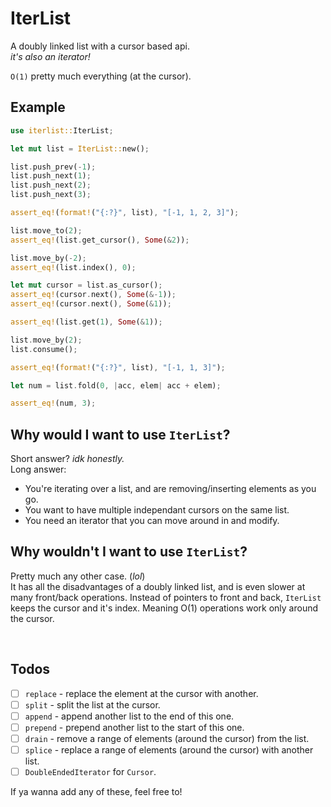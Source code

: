 # IterList

A doubly linked list with a cursor based api.  
*it's also an iterator!*  

`O(1)` pretty much everything (at the cursor).  

## Example

```rust
use iterlist::IterList;

let mut list = IterList::new();

list.push_prev(-1);
list.push_next(1);
list.push_next(2);
list.push_next(3);

assert_eq!(format!("{:?}", list), "[-1, 1, 2, 3]");

list.move_to(2);
assert_eq!(list.get_cursor(), Some(&2));

list.move_by(-2);
assert_eq!(list.index(), 0);

let mut cursor = list.as_cursor();
assert_eq!(cursor.next(), Some(&-1));
assert_eq!(cursor.next(), Some(&1));

assert_eq!(list.get(1), Some(&1));

list.move_by(2);
list.consume();

assert_eq!(format!("{:?}", list), "[-1, 1, 3]");

let num = list.fold(0, |acc, elem| acc + elem);

assert_eq!(num, 3);
```

## Why would I want to use `IterList`?
Short answer? *idk honestly.*  
Long answer:
- You're iterating over a list, and are removing/inserting elements as you go.
- You want to have multiple independant cursors on the same list.
- You need an iterator that you can move around in and modify.

## Why wouldn't I want to use `IterList`?
Pretty much any other case. (*lol*)  
It has all the disadvantages of a doubly linked list, and is even slower at many front/back operations.
Instead of pointers to front and back, `IterList` keeps the cursor and it's index. Meaning O(1) operations work only around the cursor.  

<br>

## Todos
- [ ] `replace` - replace the element at the cursor with another.
- [ ] `split`   - split the list at the cursor.
- [ ] `append`  - append another list to the end of this one.
- [ ] `prepend` - prepend another list to the start of this one.
- [ ] `drain`   - remove a range of elements (around the cursor) from the list.
- [ ] `splice`  - replace a range of elements (around the cursor) with another list.
- [ ] `DoubleEndedIterator` for `Cursor`.

If ya wanna add any of these, feel free to!  
